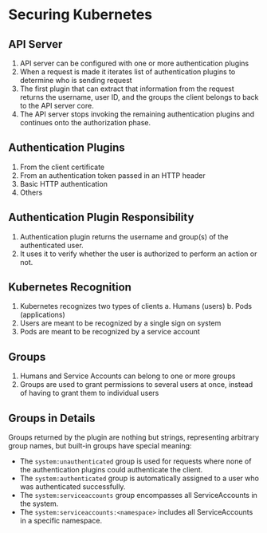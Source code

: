 # Securing Kubernetes

## API Server

1. API server can be configured with one or more authentication plugins
2. When a request is made it iterates list of authentication plugins to determine who is sending request
3. The first plugin that can extract that information from the request returns the username, user ID, and the groups the client belongs to back to the API server core.
4. The API server stops invoking the remaining authentication plugins and continues onto the authorization phase.

## Authentication Plugins

1. From the client certificate
2. From an authentication token passed in an HTTP header
3. Basic HTTP authentication
4. Others

## Authentication Plugin Responsibility

1. Authentication plugin returns the username and group(s) of the authenticated user.
2. It uses it to verify whether the user is authorized to perform an action or not.

## Kubernetes Recognition

1. Kubernetes recognizes two types of clients
   a. Humans (users)
   b. Pods (applications)
2. Users are meant to be recognized by a single sign on system
3. Pods are meant to be recognized by a service account

## Groups

1. Humans and Service Accounts can belong to one or more groups
2. Groups are used to grant permissions to several users at once, instead of having to grant them to individual users

## Groups in Details

Groups returned by the plugin are nothing but strings, representing arbitrary group names, but built-in groups have special meaning:

* The `system:unauthenticated` group is used for requests where none of the authentication plugins could authenticate the client.
* The `system:authenticated` group is automatically assigned to a user who was authenticated successfully.
* The `system:serviceaccounts` group encompasses all ServiceAccounts in the system.
* The `system:serviceaccounts:<namespace>` includes all ServiceAccounts in a specific namespace.


